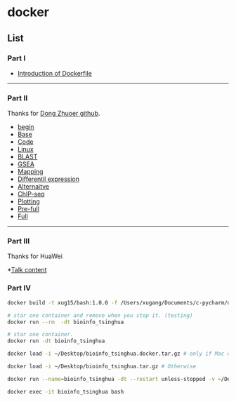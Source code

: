# docker

## List

### Part I
* [Introduction of Dockerfile](dockerfile/1_introduction.md)
---------

### Part II
Thanks for [Dong Zhuoer github](https://github.com/dongzhuoer/lulab-teaching-docker).
* [begin](dockerfile/aa_begin.md)
* [Base](dockerfile/a_base.md)
* [Code](dockerfile/c_code.md)
* [Linux](dockerfile/l_linux.md)
* [BLAST](dockerfile/f_blast.md)
* [GSEA](dockerfile/g_gsea.md)
* [Mapping](dockerfile/h_mapping.md)
* [Differentil expression](dockerfile/i_diff.md)
* [Alternaitve](dockerfile/d_alter.md)
* [ChIP-seq](dockerfile/e_chip.md)
* [Plotting](dockerfile/j_plot.md)
* [Pre-full](dockerfile/m_Pre-full.md)
* [Full](dockerfile/b_full.md)

--------
### Part III
Thanks for HuaWei

*[Talk content](dockerfile/2-talk.md)

### Part IV

```sh
docker build -t xug15/bash:1.0.0 -f /Users/xugang/Documents/c-pycharm/docker_hw/a1.base/Dockfile /Users/xugang/Documents/c-pycharm/docker_hw/b1.bash

# star one container and remove when you stop it. (testing)
docker run --rm  -dt bioinfo_tsinghua

# star one container. 
docker run -dt bioinfo_tsinghua

docker load -i ~/Desktop/bioinfo_tsinghua.docker.tar.gz # only if Mac or Windows 10 Pro

docker load -i ~/Desktop/bioinfo_tsinghua.tar.gz # Otherwise

docker run --name=bioinfo_tsinghua -dt --restart unless-stopped -v ~/Desktop/bioinfo_tsinghua_share:/home/test/share bioinfo_tsinghua # run

docker exec -it bioinfo_tsinghua bash
```
